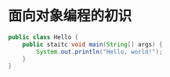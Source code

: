 # 面向对象编程的初识

```java
public class Hello {
    public staitc void main(String[] args) {
        System.out.println("Hello, world!");
    }
}

```